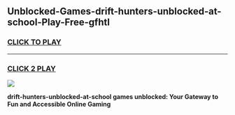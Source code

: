 
## Unblocked-Games-drift-hunters-unblocked-at-school-Play-Free-gfhtl
<h3>
<a href="https://premium76.site?title=drift-hunters-unblocked-at-school&ref=12A">CLICK TO PLAY</a></h3>
<hr>

<h3>
<a href="https://premium76.site?title=drift-hunters-unblocked-at-school&ref=12A">CLICK 2 PLAY</a>
  
</h3>

<a href="https://premium76.site?title=drift-hunters-unblocked-at-school&ref=12A"><img src="https://clearcache.store/games.png"></a>


**drift-hunters-unblocked-at-school games unblocked: Your Gateway to Fun and Accessible Online Gaming**
